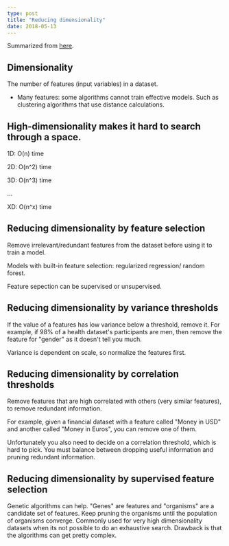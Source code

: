 ```yaml
---
type: post
title: "Reducing dimensionality"
date: 2018-05-13
---
```


Summarized from [here](https://elitedatascience.com/dimensionality-reduction-algorithms).

## Dimensionality

The number of features (input variables) in a dataset.

* Many features: some algorithms cannot train effective models.
  Such as clustering algorithms that use distance calculations.

## High-dimensionality makes it hard to search through a space.

1D: O(n) time

2D: O(n^2) time

3D: O(n^3) time

...

XD: O(n^x) time

## Reducing dimensionality by feature selection

Remove irrelevant/redundant features from the dataset before using it
to train a model.

Models with built-in feature selection: regularized regression/ random forest.

Feature sepection can be supervised or unsupervised.

## Reducing dimensionality by variance thresholds

If the value of a features has low variance below a threshold, remove it.
For example, if 98% of a health dataset's participants are men,
then remove the feature for "gender" as it doesn't tell you much.

Variance is dependent on scale, so normalize the features first.

## Reducing dimensionality by correlation thresholds

Remove features that are high correlated with others (very similar features),
to remove redundant information.

For example, given a financial dataset with a feature called
"Money in USD" and another called "Money in Euros",
you can remove one of them.

Unfortunately you also need to decide on a correlation threshold,
which is hard to pick. You must balance between dropping useful information
and pruning redundant information.

## Reducing dimensionality by supervised feature selection

Genetic algorithms can help. 
"Genes" are features and "organisms" are a candidate set of features.
Keep pruning the organisms until the population of organisms converge.
Commonly used for very high dimensionality datasets when its not possible
to do an exhaustive search.
Drawback is that the algorithms can get pretty complex.

